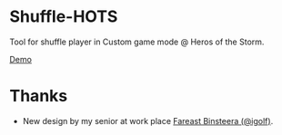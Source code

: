 # Shuffle-HOTS

Tool for shuffle player in Custom game mode @ Heros of the Storm.

<a href="http://ethaizone.github.io/Shuffle-HOTS/">Demo</a>

# Thanks

- New design by my senior at work place <a href="https://twitter.com/igolf">Fareast Binsteera (@igolf)</a>.